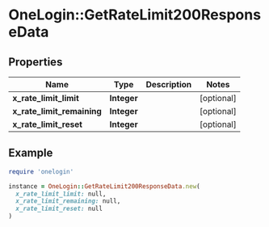 # OneLogin::GetRateLimit200ResponseData

## Properties

| Name | Type | Description | Notes |
| ---- | ---- | ----------- | ----- |
| **x_rate_limit_limit** | **Integer** |  | [optional] |
| **x_rate_limit_remaining** | **Integer** |  | [optional] |
| **x_rate_limit_reset** | **Integer** |  | [optional] |

## Example

```ruby
require 'onelogin'

instance = OneLogin::GetRateLimit200ResponseData.new(
  x_rate_limit_limit: null,
  x_rate_limit_remaining: null,
  x_rate_limit_reset: null
)
```

